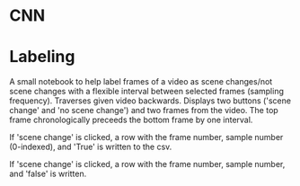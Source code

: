 # CNN


# Labeling
A small notebook to help label frames of a video as scene changes/not scene changes with a flexible interval between selected frames (sampling frequency).  Traverses given video backwards.  Displays two buttons ('scene change' and 'no scene change') and two frames from the video.  The top frame chronologically preceeds the bottom frame by one interval.  

If 'scene change' is clicked, a row with the frame number, sample number (0-indexed), and 'True' is written to the csv.  

If 'scene change' is clicked, a row with the frame number, sample number, and 'false' is written.  
